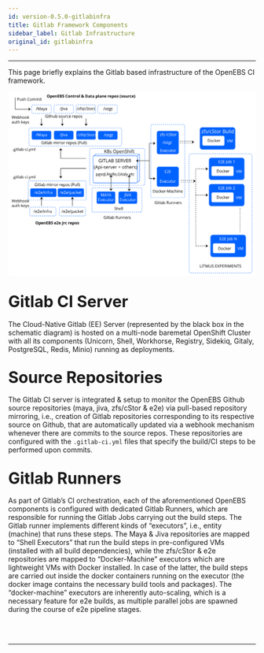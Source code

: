 ```yaml
---
id: version-0.5.0-gitlabinfra
title: Gitlab Framework Components
sidebar_label: Gitlab Infrastructure
original_id: gitlabinfra
---
```

------

This page briefly explains the Gitlab based infrastructure of the OpenEBS CI framework.

![gitlabinfra](/docs/assets/ci-workflows/gitlab_infrastructure.svg)

## <font size="6">Gitlab CI Server</font>

The Cloud-Native Gitlab (EE) Server (represented by the black box in the schematic diagram) 
is hosted on a multi-node baremetal OpenShift Cluster with all its components 
(Unicorn, Shell, Workhorse, Registry, Sidekiq, Gitaly, PostgreSQL, Redis, Minio) running 
as deployments.

## <font size="6">Source Repositories</font>

The Gitlab CI server is integrated & setup to monitor the OpenEBS Github source repositories 
(maya, jiva, zfs/cStor & e2e) via pull-based repository mirroring, i.e., creation of Gitlab 
repositories corresponding to its respective source on Github, that are automatically updated 
via a webhook mechanism whenever there are commits to the source repos. These repositories 
are configured with the `.gitlab-ci.yml` files that specify the build/CI steps to be performed 
upon commits.


## <font size="6">Gitlab Runners</font>

As part of Gitlab’s CI orchestration, each of the aforementioned OpenEBS components is 
configured with dedicated Gitlab Runners, which are responsible for running the Gitlab Jobs 
carrying out the build steps. The Gitlab runner implements different kinds of “executors”, 
i.e., entity (machine) that runs these steps. The Maya & Jiva repositories are mapped to 
“Shell Executors” that run the build steps in pre-configured VMs (installed with all build 
dependencies), while the zfs/cStor & e2e repositories are mapped to “Docker-Machine” 
executors which are lightweight VMs with Docker installed. In case of the latter, the build 
steps are carried out inside the docker containers running on the executor (the docker image 
contains the necessary build tools and packages). The “docker-machine” executors are inherently 
auto-scaling, which is a necessary feature for e2e builds, as multiple parallel jobs are 
spawned during the course of e2e pipeline stages. 



<br>

<br>

<hr>

<br>

<br>



<!-- Hotjar Tracking Code for https://docs.openebs.io -->

<script>
    (function(h,o,t,j,a,r){
        h.hj=h.hj||function(){(h.hj.q=h.hj.q||[]).push(arguments)};
        h._hjSettings={hjid:1239116,hjsv:6};
        a=o.getElementsByTagName('head')[0];
        r=o.createElement('script');r.async=1;
        r.src=t+h._hjSettings.hjid+j+h._hjSettings.hjsv;
        a.appendChild(r);
    })(window,document,'https://static.hotjar.com/c/hotjar-','.js?sv=');
</script>


<!-- Global site tag (gtag.js) - Google Analytics -->

<script async src="https://www.googletagmanager.com/gtag/js?id=UA-92076314-12"></script>
<script>
  window.dataLayer = window.dataLayer || [];
  function gtag(){dataLayer.push(arguments);}
  gtag('js', new Date());

  gtag('config', 'UA-92076314-12');
</script>
